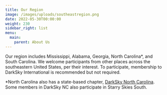 ```yaml
---
title: Our Region
image: /images/uploads/southeastregion.png
date: 2022-05-30T00:00:00
weight: 230
sidebar_right: list
menu:
  main:
    parent: About Us
---
```

Our region includes Mississippi, Alabama, Georgia, North Carolina*, and South Carolina.  We welcome participants from other places across the southeastern United States, per their interest. To participate, membership to DarkSky International is recommended but not required.

\*﻿North Carolina also has a state-based chapter, [DarkSky North Carolina](https://www.ibiblio.org/ncida/).  Some members in DarkSky NC also participate in Starry Skies South.

<!-- more -->